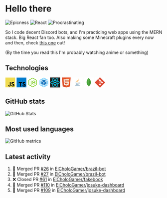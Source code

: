 # Hello there

![Epicness](https://img.shields.io/badge/Epicness-69%25-brightgreen)
![React](https://img.shields.io/badge/React-good-blue)
![Procrastinating](https://img.shields.io/badge/Procrastinating-always-red)

So I code decent Discord bots, and I'm practicing web apps using the MERN stack. Big React fan too.
Also making some Minecraft plugins every now and then, check [this one][userlogin] out!

(By the time you read this I'm probably watching anime or something)

## Technologies

![JavaScript][javascript]
![TypeScript][typescript]
![Node.js][node]
![Webpack][webpack]
![React][react]
![HTML][html]
![Java][java]
![MongoDB][mongodb]
![Git][git]

## GitHub stats

![GitHub Stats](https://github-readme-stats.vercel.app/api?username=ElCholoGamer&theme=tokyonight)

## Most used languages

![GitHub metrics](https://metrics.lecoq.io/ElCholoGamer?template=terminal&base.header=0&base.activity=0&base.community=0&base.repositories=0&base.metadata=0&languages=1)

## Latest activity

<!--START_SECTION:activity-->

1. 🎉 Merged PR [#26](https://github.com/ElCholoGamer/brazil-bot/pull/26) in [ElCholoGamer/brazil-bot](https://github.com/ElCholoGamer/brazil-bot)
2. 🎉 Merged PR [#27](https://github.com/ElCholoGamer/brazil-bot/pull/27) in [ElCholoGamer/brazil-bot](https://github.com/ElCholoGamer/brazil-bot)
3. ❌ Closed PR [#61](https://github.com/ElCholoGamer/fakebook/pull/61) in [ElCholoGamer/fakebook](https://github.com/ElCholoGamer/fakebook)
4. 🎉 Merged PR [#110](https://github.com/ElCholoGamer/josuke-dashboard/pull/110) in [ElCholoGamer/josuke-dashboard](https://github.com/ElCholoGamer/josuke-dashboard)
5. 🎉 Merged PR [#109](https://github.com/ElCholoGamer/josuke-dashboard/pull/109) in [ElCholoGamer/josuke-dashboard](https://github.com/ElCholoGamer/josuke-dashboard)
<!--END_SECTION:activity-->

[userlogin]: https://www.spigotmc.org/resources/userlogin.80669/
[javascript]: https://raw.githubusercontent.com/ElCholoGamer/ElCholoGamer/master/icons/javascript.png
[typescript]: https://raw.githubusercontent.com/ElCholoGamer/ElCholoGamer/master/icons/typescript.png
[java]: https://raw.githubusercontent.com/ElCholoGamer/ElCholoGamer/master/icons/java.png
[node]: https://raw.githubusercontent.com/ElCholoGamer/ElCholoGamer/master/icons/node.png
[react]: https://raw.githubusercontent.com/ElCholoGamer/ElCholoGamer/master/icons/react.png
[webpack]: https://raw.githubusercontent.com/ElCholoGamer/ElCholoGamer/master/icons/webpack.png
[html]: https://raw.githubusercontent.com/ElCholoGamer/ElCholoGamer/master/icons/html.png
[git]: https://raw.githubusercontent.com/ElCholoGamer/ElCholoGamer/master/icons/git.png
[mongodb]: https://raw.githubusercontent.com/ElCholoGamer/ElCholoGamer/master/icons/mongodb.png
